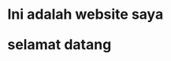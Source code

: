 <!DOCTYPE html>
<html>
<head>
<title>Ini adalah judul</title>
</head>

<body>
<h1>Ini adalah website saya
<p>selamat datang
</body>

</html>
